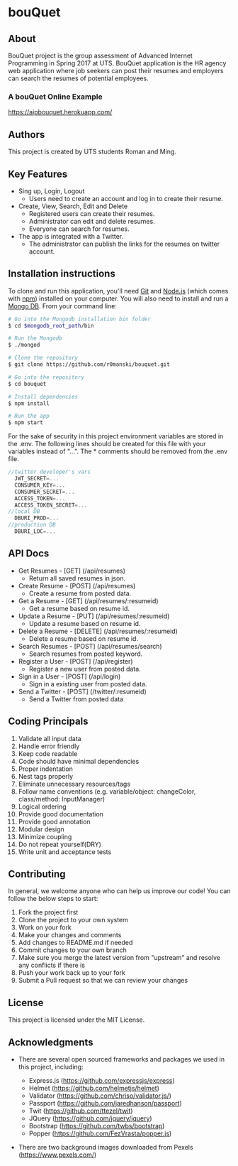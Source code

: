 # bouQuet

## About

BouQuet project is the group assessment of Advanced Internet Programming in Spring 2017 at UTS. BouQuet application is the HR agency web application where job seekers can post their resumes and employers can search the resumes of potential employees.

### A bouQuet Online Example

https://aipbouquet.herokuapp.com/

## Authors

This project is created by UTS students Roman and Ming.


## Key Features

* Sing up, Login, Logout
  - Users need to create an account and log in to create their resume.
* Create, View, Search, Edit and Delete 
  - Registered users can create their resumes.
  - Administrator can edit and delete resumes.
  - Everyone can search for resumes.
* The app is integrated with a Twitter.
  - The administrator can publish the links for the resumes on twitter account.

## Installation instructions

To clone and run this application, you'll need [Git](https://git-scm.com) and [Node.js](https://nodejs.org/en/download/) (which comes with [npm](http://npmjs.com)) installed on your computer. You will also need to install and run a [Mongo DB](https://www.mongodb.com/download-center). From your command line:

```bash
# Go into the Mongodb installation bin folder
$ cd $mongodb_root_path/bin

# Run the Mongodb
$ ./mongod
```

```bash
# Clone the repository
$ git clone https://github.com/r0manski/bouquet.git

# Go into the repository
$ cd bouquet

# Install dependencies
$ npm install

# Run the app
$ npm start
```
For the sake of security in this project environment variables are stored in the .env. The following lines should be created for this file with your variables instead of "...". The * comments should be removed from the .env file.

```js
//twitter developer's vars
  JWT_SECRET=...
  CONSUMER_KEY=...
  CONSUMER_SECRET=...
  ACCESS_TOKEN=...
  ACCESS_TOKEN_SECRET=...
//local DB
  DBURI_PROD=...
//production DB
  DBURI_LOC=...
```

## API Docs
* Get Resumes - [GET] (/api/resumes)
  - Return all saved resumes in json.
* Create Resume - [POST] (/api/resumes)
  - Create a resume from posted data.
* Get a Resume - [GET] (/api/resumes/:resumeid)
  - Get a resume based on resume id.
* Update a Resume - [PUT] (/api/resumes/:resumeid)
  - Update a resume based on resume id.
* Delete a Resume - [DELETE] (/api/resumes/:resumeid)
  - Delete a resume based on resume id.
* Search Resumes - [POST] (/api/resumes/search)
  - Search resumes from posted keyword.
* Register a User - [POST] (/api/register)
  - Register a new user from posted data.
* Sign in a User - [POST] (/api/login)
  - Sign in a existing user from posted data.
* Send a Twitter - [POST] (/twitter/:resumeid)
  - Send a Twitter from posted data

## Coding Principals

1.	Validate all input data
2.	Handle error friendly
3.	Keep code readable
4.	Code should have minimal dependencies
5.	Proper indentation
6.	Nest tags properly
7.	Eliminate unnecessary resources/tags
8.	Follow name conventions (e.g. variable/object: changeColor, class/method: InputManager)
9.	Logical ordering
10.	Provide good documentation
11.	Provide good annotation
12.	Modular design
13.	Minimize coupling
14.	Do not repeat yourself(DRY)
15. Write unit and acceptance tests

## Contributing

In general, we welcome anyone who can help us improve our code! 
You can follow the below steps to start:

1. Fork the project first
2. Clone the project to your own system
3. Work on your fork
4. Make your changes and comments
5. Add changes to README.md if needed
6. Commit changes to your own branch
7. Make sure you merge the latest version from "upstream" and resolve any conflicts if there is
8. Push your work back up to your fork
9. Submit a Pull request so that we can review your changes

## License

This project is licensed under the MIT License.

## Acknowledgments

* There are several open sourced frameworks and packages we used in this project, including:
  - Express.js (https://github.com/expressjs/express)
  - Helmet (https://github.com/helmetjs/helmet)
  - Validator (https://github.com/chriso/validator.js/)
  - Passport (https://github.com/jaredhanson/passport)
  - Twit (https://github.com/ttezel/twit)
  - JQuery (https://github.com/jquery/jquery)
  - Bootstrap (https://github.com/twbs/bootstrap)
  - Popper (https://github.com/FezVrasta/popper.js)
  
* There are two background images downloaded from Pexels (https://www.pexels.com/)

